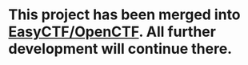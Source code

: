 # This project has been merged into [EasyCTF/OpenCTF](https://github.com/EasyCTF/OpenCTF). All further development will continue there.
